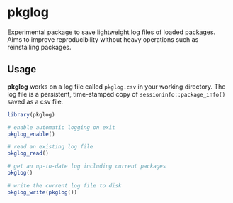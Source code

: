 # pkglog

Experimental package to save lightweight log files of loaded packages. Aims to
improve reproducibility without heavy operations such as reinstalling packages.

## Usage

**pkglog** works on a log file called `pkglog.csv` in your working directory.
The log file is a persistent, time-stamped copy of `sessioninfo::package_info()`
saved as a csv file.

``` r
library(pkglog)

# enable automatic logging on exit
pkglog_enable()

# read an existing log file
pkglog_read()

# get an up-to-date log including current packages
pkglog() 

# write the current log file to disk
pkglog_write(pkglog())
```

